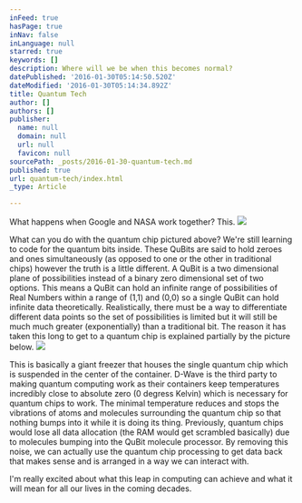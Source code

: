 ```yaml
---
inFeed: true
hasPage: true
inNav: false
inLanguage: null
starred: true
keywords: []
description: Where will we be when this becomes normal?
datePublished: '2016-01-30T05:14:50.520Z'
dateModified: '2016-01-30T05:14:34.892Z'
title: Quantum Tech
author: []
authors: []
publisher:
  name: null
  domain: null
  url: null
  favicon: null
sourcePath: _posts/2016-01-30-quantum-tech.md
published: true
url: quantum-tech/index.html
_type: Article

---
```

What happens when Google and NASA work together?  This.
![](https://the-grid-user-content.s3-us-west-2.amazonaws.com/d44a0d8e-5437-4430-8458-995be2fb5eb0.jpg)

What can you do with the quantum chip pictured above?  We're still learning to code for the quantum bits inside.  These QuBits are said to hold zeroes and ones simultaneously (as opposed to one or the other in traditional chips) however the truth is a little different.  A QuBit is a two dimensional plane of possibilities instead of a binary zero dimensional set of two options.  This means a QuBit can hold an infinite range of possibilities of Real Numbers within a range of (1,1) and (0,0) so a single QuBit can hold infinite data theoretically.  Realistically, there must be a way to differentiate different data points so the set of possibilities is limited but it will still be much much greater (exponentially) than a traditional bit.  The reason it has taken this long to get to a quantum chip is explained partially by the picture below.
![](https://the-grid-user-content.s3-us-west-2.amazonaws.com/19a109c4-b947-48d1-a870-38f4953f9350.jpg)

This is basically a giant freezer that houses the single quantum chip which is suspended in the center of the container.  D-Wave is the third party to making quantum computing work as their containers keep temperatures incredibly close to absolute zero (0 degress Kelvin) which is necessary for quantum chips to work.  The minimal temperature reduces and stops the vibrations of atoms and molecules surrounding the quantum chip so that nothing bumps into it while it is doing its thing.  Previously, quantum chips would lose all data allocation (the RAM would get scrambled basically) due to molecules bumping into the QuBit molecule processor.  By removing this noise, we can actually use the quantum chip processing to get data back that makes sense and is arranged in a way we can interact with.  

I'm really excited about what this leap in computing can achieve and what it will mean for all our lives in the coming decades.